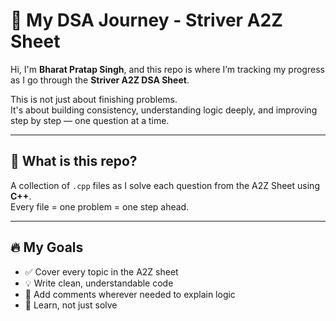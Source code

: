 # 📘 My DSA Journey - Striver A2Z Sheet

Hi, I'm **Bharat Pratap Singh**, and this repo is where I’m tracking my progress as I go through the **Striver A2Z DSA Sheet**.

This is not just about finishing problems.  
It's about building consistency, understanding logic deeply, and improving step by step — one question at a time.

---

## 📍 What is this repo?

A collection of `.cpp` files as I solve each question from the A2Z Sheet using **C++**.  
Every file = one problem = one step ahead.

---

## 🔥 My Goals

- ✅ Cover every topic in the A2Z sheet
- 💡 Write clean, understandable code
- 💬 Add comments wherever needed to explain logic
- 🧠 Learn, not just solve
